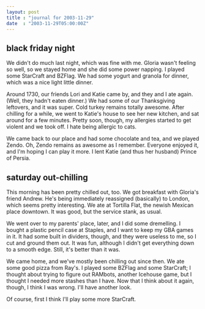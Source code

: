 ```yaml
---
layout: post
title : "journal for 2003-11-29"
date  : "2003-11-29T05:00:00Z"
---
```



## black friday night

We didn't do much last night, which was fine with me.  Gloria wasn't feeling so well, so we stayed home and she did some power napping.  I played some StarCraft and BZFlag.  We had some yogurt and granola for dinner, which was a nice light little dinner.

Around 1730, our friends Lori and Katie came by, and they and I ate again. (Well, they hadn't eaten dinner.)  We had some of our Thanksgiving leftovers, and it was super.  Cold turkey remains totally awesome.  After chilling for a while, we went to Katie's house to see her new kitchen, and sat around for a few minutes.  Pretty soon, though, my allergies started to get violent and we took off.  I hate being allergic to cats.

We came back to our place and had some chocolate and tea, and we played Zendo. Oh, Zendo remains as awesome as I remember.  Everyone enjoyed it, and I'm hoping I can play it more.  I lent Katie (and thus her husband) Prince of Persia.

## saturday out-chilling

This morning has been pretty chilled out, too.  We got breakfast with Gloria's friend Andrew.  He's being immediately reassigned (basically) to London, which seems pretty interesting.  We ate at Tortilla Flat, the newish Mexican place downtown.  It was good, but the service stank, as usual.

We went over to my parents' place, later, and I did some dremelling.  I bought a plastic pencil case at Staples, and I want to keep my GBA games in it.  It had some built in dividers, though, and they were useless to me, so I cut and ground them out.  It was fun, although I didn't get everything down to a smooth edge.  Still, it's better than it was.

We came home, and we've mostly been chilling out since then.  We ate some good pizza from Ray's.  I played some BZFlag and some StarCraft; I thought about trying to figure out RAMbots, another Icehouse game, but I thought I needed more stashes than I have.  Now that I think about it again, though, I think I was wrong.  I'll have another look.

Of course, first I think I'll play some more StarCraft.
